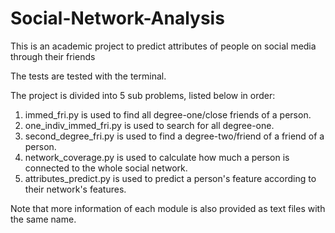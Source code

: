# Social-Network-Analysis
This is an academic project to predict attributes of people on social media through their friends

The tests are tested with the terminal. 


The project is divided into 5 sub problems, listed below in order: 

1. immed_fri.py is used to find all degree-one/close friends of a person.
2. one_indiv_immed_fri.py is used to search for all degree-one.
3. second_degree_fri.py is used to find a degree-two/friend of a friend of a person.
4. network_coverage.py is used to calculate how much a person is connected to the 
whole social network. 
5. attributes_predict.py is used to predict a person's feature according to their network's features. 

Note that more information of each module is also provided as text files with the same name. 
